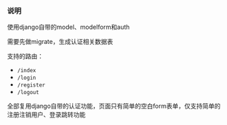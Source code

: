 ### 说明

使用django自带的model、modelform和auth

需要先做migrate，生成认证相关数据表

支持的路由：

- `/index`
- `/login`
- `/register`
- `/logout`

全部复用django自带的认证功能，页面只有简单的空白form表单，仅支持简单的注册注销用户、登录跳转功能
